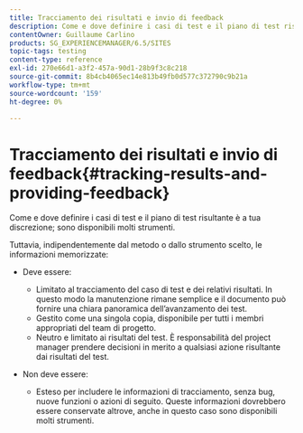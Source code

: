 ```yaml
---
title: Tracciamento dei risultati e invio di feedback
description: Come e dove definire i casi di test e il piano di test risultante è a tua discrezione
contentOwner: Guillaume Carlino
products: SG_EXPERIENCEMANAGER/6.5/SITES
topic-tags: testing
content-type: reference
exl-id: 270e66d1-a3f2-457a-90d1-28b9f3c8c218
source-git-commit: 8b4cb4065ec14e813b49fb0d577c372790c9b21a
workflow-type: tm+mt
source-wordcount: '159'
ht-degree: 0%

---
```


# Tracciamento dei risultati e invio di feedback{#tracking-results-and-providing-feedback}

Come e dove definire i casi di test e il piano di test risultante è a tua discrezione; sono disponibili molti strumenti.

Tuttavia, indipendentemente dal metodo o dallo strumento scelto, le informazioni memorizzate:

* Deve essere:

   * Limitato al tracciamento del caso di test e dei relativi risultati. In questo modo la manutenzione rimane semplice e il documento può fornire una chiara panoramica dell’avanzamento dei test.
   * Gestito come una singola copia, disponibile per tutti i membri appropriati del team di progetto.
   * Neutro e limitato ai risultati del test. È responsabilità del project manager prendere decisioni in merito a qualsiasi azione risultante dai risultati del test.

* Non deve essere:

   * Esteso per includere le informazioni di tracciamento, senza bug, nuove funzioni o azioni di seguito. Queste informazioni dovrebbero essere conservate altrove, anche in questo caso sono disponibili molti strumenti.
